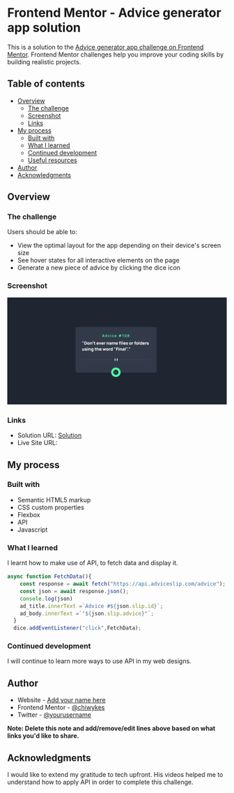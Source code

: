 # Frontend Mentor - Advice generator app solution

This is a solution to the [Advice generator app challenge on Frontend Mentor](https://www.frontendmentor.io/challenges/advice-generator-app-QdUG-13db). Frontend Mentor challenges help you improve your coding skills by building realistic projects.

## Table of contents

- [Overview](#overview)
  - [The challenge](#the-challenge)
  - [Screenshot](#screenshot)
  - [Links](#links)
- [My process](#my-process)
  - [Built with](#built-with)
  - [What I learned](#what-i-learned)
  - [Continued development](#continued-development)
  - [Useful resources](#useful-resources)
- [Author](#author)
- [Acknowledgments](#acknowledgments)



## Overview

### The challenge

Users should be able to:

- View the optimal layout for the app depending on their device's screen size
- See hover states for all interactive elements on the page
- Generate a new piece of advice by clicking the dice icon

### Screenshot

![](./advice_generator.png)



### Links

- Solution URL: [Solution](index.html)
- Live Site URL: [](https://your-live-site-url.com)

## My process

### Built with

- Semantic HTML5 markup
- CSS custom properties
- Flexbox
- API
- Javascript


### What I learned

I learnt how to make use of API, to fetch data and display it.

```js
async function FetchData(){
    const response = await fetch("https://api.adviceslip.com/advice");
    const json = await response.json();
    console.log(json)
    ad_title.innerText =`Advice #${json.slip.id}`;
    ad_body.innerText =`"${json.slip.advice}"`;
  }
  dice.addEventListener("click",FetchData);
```


### Continued development

I will continue to learn more ways to use API in my web designs.



## Author

- Website - [Add your name here](https://www.your-site.com)
- Frontend Mentor - [@chiwykes](https://www.frontendmentor.io/profile/chiwykes)
- Twitter - [@yourusername](https://www.twitter.com/yourusername)

**Note: Delete this note and add/remove/edit lines above based on what links you'd like to share.**

## Acknowledgments

I would like to extend my gratitude to tech upfront. His videos helped me to understand how to apply API in order to complete this challenge.
